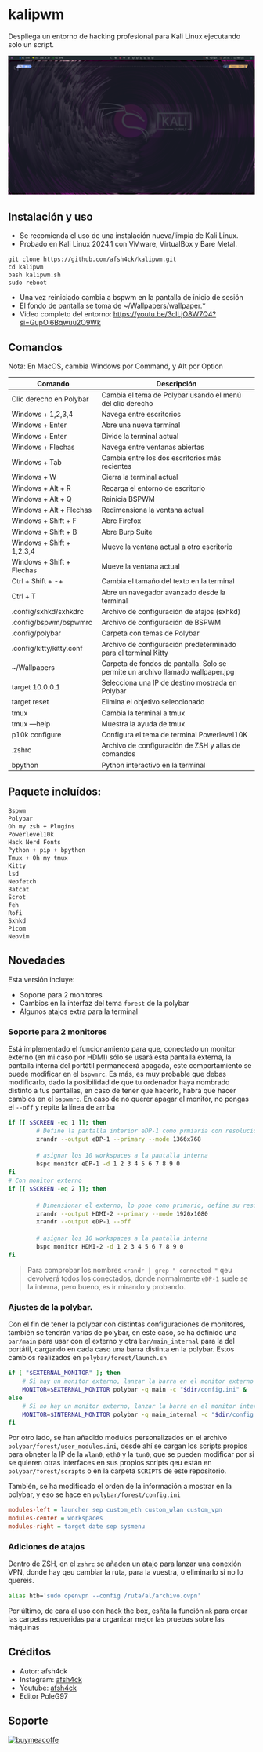 # kalipwm

Despliega un entorno de hacking profesional para Kali Linux ejecutando solo un script.

![Vista general del sistema](foto.png)

## Instalación y uso

- Se recomienda el uso de una instalación nueva/limpia de Kali Linux.
- Probado en Kali Linux 2024.1 con VMware, VirtualBox y Bare Metal.

```
git clone https://github.com/afsh4ck/kalipwm.git
cd kalipwm
bash kalipwm.sh
sudo reboot
```
- Una vez reiniciado cambia a bspwm en la pantalla de inicio de sesión
- El fondo de pantalla se toma de ~/Wallpapers/wallpaper.*
- Video completo del entorno: https://youtu.be/3clLjO8W7Q4?si=GupOi6Bqwuu2O9Wk

## Comandos

Nota: En MacOS, cambia Windows por Command, y Alt por Option

| Comando                     | Descripción                                                 |
|-----------------------------|-------------------------------------------------------------|
| Clic derecho en Polybar     | Cambia el tema de Polybar usando el menú del clic derecho   |
| Windows + 1,2,3,4           | Navega entre escritorios                                    |
| Windows + Enter             | Abre una nueva terminal                                     |
| Windows + Enter             | Divide la terminal actual                                   |
| Windows + Flechas           | Navega entre ventanas abiertas                              |
| Windows + Tab               | Cambia entre los dos escritorios más recientes              |
| Windows + W                 | Cierra la terminal actual                                   |
| Windows + Alt + R           | Recarga el entorno de escritorio                            |
| Windows + Alt + Q           | Reinicia BSPWM                                              |
| Windows + Alt + Flechas     | Redimensiona la ventana actual                              |
| Windows + Shift + F         | Abre Firefox                                                |
| Windows + Shift + B         | Abre Burp Suite                                             |
| Windows + Shift + 1,2,3,4   | Mueve la ventana actual a otro escritorio                   |
| Windows + Shift + Flechas   | Mueve la ventana actual                                     |
| Ctrl + Shift + -+           | Cambia el tamaño del texto en la terminal                   |
| Ctrl + T                    | Abre un navegador avanzado desde la terminal                |
| .config/sxhkd/sxhkdrc       | Archivo de configuración de atajos (sxhkd)                  |
| .config/bspwm/bspwmrc       | Archivo de configuración de BSPWM                           |
| .config/polybar             | Carpeta con temas de Polybar                                |
| .config/kitty/kitty.conf    | Archivo de configuración predeterminado para el terminal Kitty  |
| ~/Wallpapers                | Carpeta de fondos de pantalla. Solo se permite un archivo llamado wallpaper.jpg  |
| target 10.0.0.1             | Selecciona una IP de destino mostrada en Polybar            |
| target reset                | Elimina el objetivo seleccionado                            |
| tmux                        | Cambia la terminal a tmux                                   |
| tmux —help                  | Muestra la ayuda de tmux                                    |
| p10k configure              | Configura el tema de terminal Powerlevel10K                 |
| .zshrc                      | Archivo de configuración de ZSH y alias de comandos         |
| bpython                     | Python interactivo en la terminal                           |

## Paquete incluídos:

```
Bspwm
Polybar
Oh my zsh + Plugins
Powerlevel10k
Hack Nerd Fonts
Python + pip + bpython
Tmux + Oh my tmux
Kitty
lsd
Neofetch
Batcat
Scrot
feh
Rofi
Sxhkd
Picom
Neovim
```

## Novedades
Esta versión incluye:
- Soporte para 2 monitores
- Cambios en la interfaz del tema `forest` de la polybar
- Algunos atajos extra para la terminal

### Soporte para 2 monitores
Está implementado el funcionamiento para que, conectado un monitor externo (en mi caso por HDMI) sólo se usará esta pantalla externa, la pantalla interna del portátil permanecerá apagada, este comportamiento se puede modificar en el `bspwmrc`. 
Es más, es muy probable que debas modificarlo, dado la posibilidad de que tu ordenador haya nombrado distinto a tus pantallas, en caso de tener que hacerlo, habrá que hacer cambios en el `bspwmrc`. En caso de no querer apagar el monitor, no pongas el `--off` y repite la línea de arriba

```bash
if [[ $SCREEN -eq 1 ]]; then
        # Define la pantalla interior eDP-1 como prmiaria con resolución 1366x768
        xrandr --output eDP-1 --primary --mode 1366x768

        # asignar los 10 workspaces a la pantalla interna
        bspc monitor eDP-1 -d 1 2 3 4 5 6 7 8 9 0
fi
# Con monitor externo
if [[ $SCREEN -eq 2 ]]; then

        # Dimensionar el externo, lo pone como primario, define su resolución y apaga el monitor del portátil
        xrandr --output HDMI-2 --primary --mode 1920x1080
        xrandr --output eDP-1 --off

        # asignar los 10 workspaces a la pantalla interna
        bspc monitor HDMI-2 -d 1 2 3 4 5 6 7 8 9 0
fi
```

> Para comprobar los nombres
`xrandr | grep " connected "`  qeu devolverá todos los conectados, donde normalmente `eDP-1` suele se la interna, pero bueno, es ir mirando y probando.

### Ajustes de la polybar.
Con el fin de tener la polybar con distintas configuraciones de monitores, también se tendrán varias de polybar, en este caso, se ha definido una `bar/main` para usar con el externo y otra `bar/main_internal` para la del portátil, cargando en cada caso una barra distinta en la polybar. Estos cambios realizados en `polybar/forest/launch.sh`

```bash
if [ "$EXTERNAL_MONITOR" ]; then
    # Si hay un monitor externo, lanzar la barra en el monitor externo
    MONITOR=$EXTERNAL_MONITOR polybar -q main -c "$dir/config.ini" &
else
    # Si no hay un monitor externo, lanzar la barra en el monitor interno
    MONITOR=$INTERNAL_MONITOR polybar -q main_internal -c "$dir/config.ini" &
fi
```

Por otro lado, se han añadido modulos personalizados en el archivo `polybar/forest/user_modules.ini`, desde ahí se cargan los scripts propios para obneter la IP de la `wlan0`, `eth0` y la `tun0`, que se pueden modificar por si se quieren otras interfaces en sus propios scripts qeu están en `polybar/forest/scripts` o en la carpeta `SCRIPTS` de este repositorio.

También, se ha modificado el orden de la información a mostrar en la polybar, y eso se hace en `polybar/forest/config.ini`

```ini
modules-left = launcher sep custom_eth custom_wlan custom_vpn
modules-center = workspaces
modules-right = target date sep sysmenu
```

### Adiciones de atajos
Dentro de ZSH, en el `zshrc` se añaden un atajo para lanzar una conexión VPN, donde hay qeu cambiar la ruta, para la vuestra, o eliminarlo si no lo quereis.

```bash
alias htb='sudo openvpn --config /ruta/al/archivo.ovpn'
```

Por último, de cara al uso con hack the box, esñta la función `mk` para crear las carpetas requeridas para organizar mejor las pruebas sobre las máquinas



## Créditos
- Autor:       afsh4ck 
- Instagram:   <a href="https://www.instagram.com/afsh4ck">afsh4ck</a>
- Youtube:     <a href="https://youtube.com/@afsh4ck">afsh4ck</a>
- Editor       PoleG97

## Soporte

<a href="https://www.buymeacoffee.com/afsh4ck" rel="nofollow"><img width="250" alt="buymeacoffe" src="https://camo.githubusercontent.com/b046532cac63358f348a2cf0b9f45916e7a13de1a2ccb4ebef504b0a882bb2b3/68747470733a2f2f63646e2e6275796d6561636f666665652e636f6d2f627574746f6e732f76322f64656661756c742d6f72616e67652e706e67" data-canonical-src="https://cdn.buymeacoffee.com/buttons/v2/default-orange.png" style="max-width: 100%;"></a>

